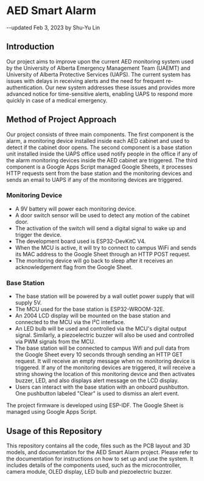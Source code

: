 # AED Smart Alarm 
--updated Feb 3, 2023 by Shu-Yu Lin

## Introduction

Our project aims to improve upon the current AED monitoring system used by the University of Alberta Emergency Management Team (UAEMT) and University of Alberta Protective Services (UAPS). The current system has issues with delays in receiving alerts and the need for frequent re-authentication. Our new system addresses these issues and provides more advanced notice for time-sensitive alerts, enabling UAPS to respond more quickly in case of a medical emergency.

## Method of Project Approach

Our project consists of three main components. The first component is the alarm, a monitoring device installed inside each AED cabinet and used to detect if the cabinet door opens. The second component is a base station unit installed inside the UAPS office used notify people in the office if any of the alarm monitoring devices inside the AED cabinet are triggered. The third component is a Google Apps Script managed Google Sheets, it processes HTTP requests sent from the base station and the monitoring devices and sends an email to UAPS if any of the monitoring devices are triggered. 

### Monitoring Device
- A 9V battery will power each monitoring device. 
- A door switch sensor will be used to detect any motion of the cabinet door. 
- The activation of the switch will send a digital signal to wake up and trigger the device. 
- The development board used is ESP32-DevKitC V4. 
- When the MCU is active, it will try to connect to campus WiFi and sends its MAC address to the Google Sheet through an HTTP POST request.
- The monitoring device will go back to sleep after it receives an acknowledgement flag from the Google Sheet.

### Base Station
- The base station will be powered by a wall outlet power supply that will supply 5V. 
- The MCU used for the base station is ESP32-WROOM-32E.
- An 2004 LCD display will be mounted on the base station and connected to the MCU via the I²C interface. 
- An LED bulb will be used and controlled via the MCU's digital output signal. Similarly, a piezoelectric buzzer will also be used and controlled via PWM signals from the MCU.
- The base station will be connected to campus Wifi and pull data from the Google Sheet every 10 seconds through sending an HTTP GET request. It will receive an empty message when no monitoring device is triggered. If any of the monitoring devices are triggered, it will receive a string showing the location of this monitoring device and then activates buzzer, LED, and also displays alert message on the LCD display.
- Users can interact with the base station with an onboard pushbutton. One pushbutton labeled "Clear" is used to dismiss an alert event.

The project firmware is developed using ESP-IDF. The Google Sheet is managed using Google Apps Script.

## Usage of this Repository
This repository contains all the code, files such as the PCB layout and 3D models, and documentation for the AED Smart Alarm project. Please refer to the documentation for instructions on how to set up and use the system. It includes details of the components used, such as the microcontroller, camera module, OLED display, LED bulb and piezoelectric buzzer.
